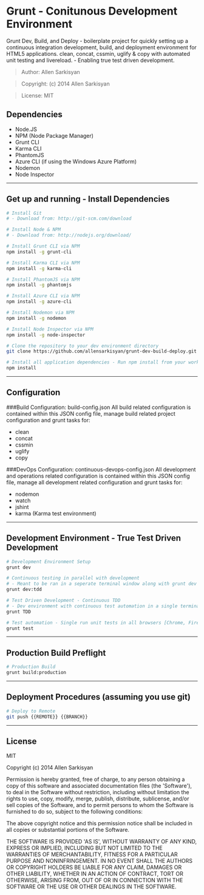 Grunt - Conitunous Development Environment
================================

Grunt Dev, Build, and Deploy - boilerplate project for quickly setting up a continuous integration development, build, and deployment environment for HTML5 applications. clean, concat, cssmin, uglify & copy with automated unit testing and livereload. - Enabling true test driven development.


>Author: Allen Sarkisyan

>Copyright: (c) 2014 Allen Sarkisyan

>License: MIT


Dependencies
--

* Node.JS
* NPM (Node Package Manager)
* Grunt CLI
* Karma CLI
* PhantomJS
* Azure CLI (if using the Windows Azure Platform)
* Nodemon
* Node Inspector

---

Get up and running - Install Dependencies
--

```bash
# Install Git
# - Download from: http://git-scm.com/download

# Install Node & NPM
# - Download from: http://nodejs.org/download/

# Install Grunt CLI via NPM
npm install -g grunt-cli

# Install Karma CLI via NPM
npm install -g karma-cli

# Install PhantomJS via NPM
npm install -g phantomjs

# Install Azure CLI via NPM
npm install -g azure-cli

# Install Nodemon via NPM
npm install -g nodemon

# Install Node Inspector via NPM
npm install -g node-inspector

# Clone the repository to your dev environment directory
git clone https://github.com/allensarkisyan/grunt-dev-build-deploy.git

# Install all application dependencies - Run npm install from your workspace directory
npm install
```

---

Configuration
--

###Build Configuration: build-config.json
All build related configuration is contained within this JSON config file, manage build related project configuration and grunt tasks for:
- clean
- concat
- cssmin
- uglify
- copy

###DevOps Configuration: continuous-devops-config.json
All development and operations related configuration is contained within this JSON config file, manage all development related configuration and grunt tasks for:
- nodemon
- watch
- jshint
- karma (Karma test environment)

---

Development Environment - True Test Driven Development
--

```bash
# Development Environment Setup
grunt dev

# Continuous testing in parallel with development
# - Meant to be ran in a seperate terminal window along with grunt dev
grunt dev:tdd

# Test Driven Development - Continuous TDD
# - Dev environment with continuous test automation in a single terminal window
grunt TDD

# Test automation - Single run unit tests in all browsers [Chrome, Firefox, Safari, Opera, PhantomJS]
grunt test

```

---

Production Build Preflight
--

```bash
# Production Build
grunt build:production

```

---

Deployment Procedures (assuming you use git)
--

```bash
# Deploy to Remote
git push {{REMOTE}} {{BRANCH}}

```

----
License
----

MIT

Copyright (c) 2014 Allen Sarkisyan

Permission is hereby granted, free of charge, to any person obtaining
a copy of this software and associated documentation files (the
'Software'), to deal in the Software without restriction, including
without limitation the rights to use, copy, modify, merge, publish,
distribute, sublicense, and/or sell copies of the Software, and to
permit persons to whom the Software is furnished to do so, subject to
the following conditions:

The above copyright notice and this permission notice shall be
included in all copies or substantial portions of the Software.

THE SOFTWARE IS PROVIDED 'AS IS', WITHOUT WARRANTY OF ANY KIND,
EXPRESS OR IMPLIED, INCLUDING BUT NOT LIMITED TO THE WARRANTIES OF
MERCHANTABILITY, FITNESS FOR A PARTICULAR PURPOSE AND NONINFRINGEMENT.
IN NO EVENT SHALL THE AUTHORS OR COPYRIGHT HOLDERS BE LIABLE FOR ANY
CLAIM, DAMAGES OR OTHER LIABILITY, WHETHER IN AN ACTION OF CONTRACT,
TORT OR OTHERWISE, ARISING FROM, OUT OF OR IN CONNECTION WITH THE
SOFTWARE OR THE USE OR OTHER DEALINGS IN THE SOFTWARE.